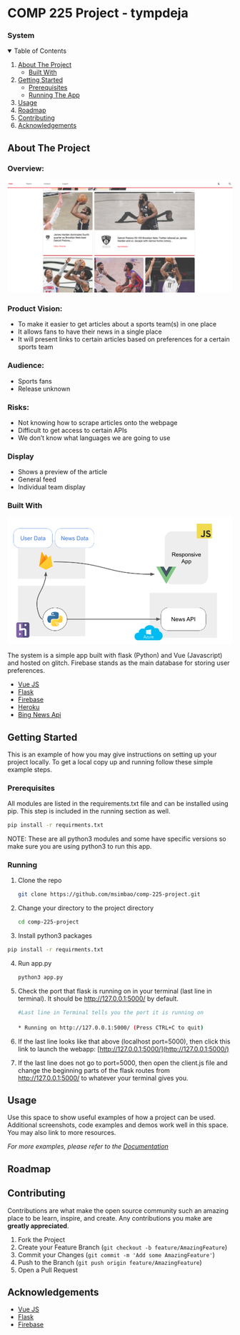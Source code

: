 COMP 225 Project - tympdeja
======================================================

### System


<!-- TABLE OF CONTENTS -->
<details open="open">
  <summary>Table of Contents</summary>
  <ol>
    <li>
      <a href="#about-the-project">About The Project</a>
      <ul>
        <li><a href="#built-with">Built With</a></li>
      </ul>
    </li>
    <li>
      <a href="#getting-started">Getting Started</a>
      <ul>
        <li><a href="#prerequisites">Prerequisites</a></li>
        <li><a href="#running">Running The App</a></li>
      </ul>
    </li>
    <li><a href="#usage">Usage</a></li>
    <li><a href="#roadmap">Roadmap</a></li>
    <li><a href="#contributing">Contributing</a></li>
    <li><a href="#acknowledgements">Acknowledgements</a></li>
  </ol>
</details>



<!-- ABOUT THE PROJECT -->
## About The Project

### Overview:

![Image 1](images/system/2.png)

### Product Vision:
* To make it easier to get articles about a sports team(s) in one place
* It allows fans to have their news in a single place
* It will present links to certain articles based on preferences for a certain sports team
### Audience: 
* Sports fans
* Release unknown
### Risks:
* Not knowing how to scrape articles onto the webpage
* Difficult to get access to certain APIs
* We don’t know what languages we are going to use

### Display
* Shows a preview of the article
* General feed
* Individual team display

### Built With

![Image 2](images/system/3.png)

The system is a simple app built with flask (Python) and Vue (Javascript) and hosted on glitch. Firebase stands as the main database for storing user preferences.
* [Vue JS](https://vuejs.org/)
* [Flask](https://flask.palletsprojects.com/en/1.1.x/)
* [Firebase](https://firebase.google.com/)
* [Heroku](https://www.heroku.com/)
* [Bing News Api](https://www.microsoft.com/en-us/bing/apis/bing-news-search-api)

<!-- GETTING STARTED -->
## Getting Started

This is an example of how you may give instructions on setting up your project locally.
To get a local copy up and running follow these simple example steps.

### Prerequisites

All modules are listed in the requirements.txt file and can be installed using pip. This step is included in the running section as well.

  ```sh
  pip install -r requirments.txt
  ```

NOTE: These are all python3 modules and some have specific versions so make sure you are using python3 to run this app.

  
### Running

1. Clone the repo
   ```sh
   git clone https://github.com/msimbao/comp-225-project.git
   ```
2. Change your directory to the project directory
   ```sh
   cd comp-225-project
   ```
3. Install python3 packages

  ```sh
  pip install -r requirments.txt
  ```

4. Run app.py
   ```sh
   python3 app.py
   ```
5. Check the port that flask is running on in your terminal (last line in terminal). It should be http://127.0.0.1:5000/ by default.
   ```sh
   #Last line in Terminal tells you the port it is running on
   
   * Running on http://127.0.0.1:5000/ (Press CTRL+C to quit)
   ```

6. If the last line looks like that above (localhost port=5000), then click this link to launch the webapp: [http://127.0.0.1:5000/](http://127.0.0.1:5000/)

7. If the last line does not go to port=5000, then open the client.js file and change the beginning parts of the flask routes from http://127.0.0.1:5000/ to whatever your terminal gives you.

<!-- USAGE EXAMPLES -->
## Usage

Use this space to show useful examples of how a project can be used. Additional screenshots, code examples and demos work well in this space. You may also link to more resources.

_For more examples, please refer to the [Documentation](https://example.com)_



<!-- ROADMAP -->
## Roadmap


<!-- CONTRIBUTING -->
## Contributing

Contributions are what make the open source community such an amazing place to be learn, inspire, and create. Any contributions you make are **greatly appreciated**.

1. Fork the Project
2. Create your Feature Branch (`git checkout -b feature/AmazingFeature`)
3. Commit your Changes (`git commit -m 'Add some AmazingFeature'`)
4. Push to the Branch (`git push origin feature/AmazingFeature`)
5. Open a Pull Request



<!-- ACKNOWLEDGEMENTS -->
## Acknowledgements
* [Vue JS](https://vuejs.org/)
* [Flask](https://flask.palletsprojects.com/en/1.1.x/)
* [Firebase](https://firebase.google.com/)



